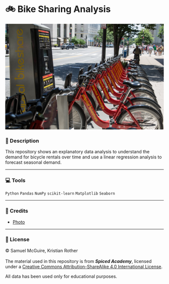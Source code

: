 # :bike: Bike Sharing Analysis
![](./images/bike.jpeg)


### :green_book: Description
This repository shows an explanatory data analysis to understand the demand for bicycle rentals over time and use a linear regression analysis to forecast seasonal demand.


---
### :computer: Tools
`Python` `Pandas` `NumPy` `scikit-learn` `Matplotlib` `Seaborn`


---
### :page_with_curl: Credits
- [Photo](https://technical.ly/software-development/coord-combines-bikeshare-and-transit-data-in-mapping-tool/)


---
### :closed_lock_with_key: License
:copyright: Samuel McGuire, Kristian Rother\
\
The material used in this repository is from _**Spiced Academy**_, licensed under a [Creative Commons Attribution-ShareAlike 4.0 International License](https://creativecommons.org/licenses/by-sa/4.0/).

All data has been used only for educational purposes.
